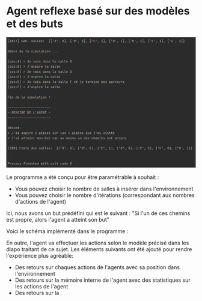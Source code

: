 # Agent reflexe basé sur des modèles et des buts

![Exécution du programme](https://github.com/RemiFELIN/AC_Workspace/blob/main/agents/agent_reflexe_modele_but/img/agent_reflexe_modele_but_output.png)

Le programme a été conçu pour être paramétrable à souhait :

- Vous pouvez choisir le nombre de salles à insérer dans l'environnement
- Vous pouvez choisir le nombre d'itérations (correspondant aux nombres d'actions de l'agent)

Ici, nous avons un but prédéfini qui est le suivant : "Si l'un de ces chemins est propre, alors l'agent a atteint son but"

Voici le schéma implémenté dans le programme :



En outre, l'agent va effectuer les actions selon le modèle précisé dans les diapo traitant de ce sujet. 
Les éléments suivants ont été ajouté pour rendre l'expérience plus agréable:

- Des retours sur chaques actions de l'agents avec sa position dans l'environnement
- Des retours sur la mémoire interne de l'agent avec des statistiques sur les actions de l'agent
- Des retours sur la 